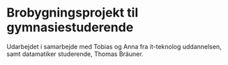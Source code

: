 # Brobygningsprojekt til gymnasiestuderende

Udarbejdet i samarbejde med Tobias og Anna fra it-teknolog uddannelsen, samt datamatiker studerende, Thomas Bräuner.


